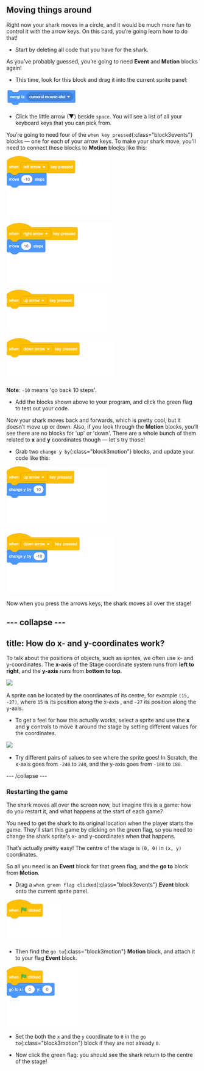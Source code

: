 ## Moving things around

Right now your shark moves in a circle, and it would be much more fun to control it with the arrow keys. On this card, you’re going learn how to do that!

+ Start by deleting all code that you have for the shark.

As you’ve probably guessed, you’re going to need **Event** and **Motion** blocks again! 

+ This time, look for this block and drag it into the current sprite panel:

![blocks_1546569164_804841](images/blocks_1546569164_804841.png)

+ Click the little arrow (▼) beside `space`. You will see a list of all your keyboard keys that you can pick from. 

You’re going to need four of the `when key pressed`{:class="block3events"} blocks — one for each of your arrow keys. To make your shark move, you'll need to connect these blocks to **Motion** blocks like this: 

![blocks_1546569165_8711412](images/blocks_1546569165_8711412.png)

![blocks_1546569166_940779](images/blocks_1546569166_940779.png)

![blocks_1546569168_016937](images/blocks_1546569168_016937.png)

![blocks_1546569169_0910342](images/blocks_1546569169_0910342.png)

**Note**: `-10` means 'go back 10 steps'.

+ Add the blocks shown above to your program, and click the green flag to test out your code.

Now your shark moves back and forwards, which is pretty cool, but it doesn’t move up or down. Also, if you look through the **Motion** blocks, you’ll see there are no blocks for 'up' or 'down'. There are a whole bunch of them related to **x** and **y** coordinates though — let's try those!

+ Grab two `change y by`{:class="block3motion"} blocks, and update your code like this: 

![blocks_1546569170_157967](images/blocks_1546569170_157967.png)

![blocks_1546569171_237081](images/blocks_1546569171_237081.png)

Now when you press the arrows keys, the shark moves all over the stage!

--- collapse ---
---
title: How do x- and y-coordinates work?
---

To talk about the positions of objects, such as sprites, we often use x- and y-coordinates. The **x-axis** of the Stage coordinate system runs from **left to right**, and the **y-axis** runs from **bottom to top**. 

![](images/moving3.png)

A sprite can be located by the coordinates of its centre, for example `(15, -27)`, where `15` is its position along the x-axis , and `-27` its position along the y-axis.

+ To get a feel for how this actually works, select a sprite and use the **x** and **y** controls to move it around the stage by setting different values for the coordinates.

![](images/xycoords.png)

+ Try different pairs of values to see where the sprite goes! In Scratch, the x-axis goes from `-240` to `240`, and the y-axis goes from `-180` to `180`.

--- /collapse ---

### Restarting the game

The shark moves all over the screen now, but imagine this is a game: how do you restart it, and what happens at the start of each game?

You need to get the shark to its original location when the player starts the game. They'll start this game by clicking on the green flag, so you need to change the shark sprite's x- and y-coordinates when that happens.

That’s actually pretty easy! The centre of the stage is `(0, 0)` in `(x, y)` coordinates. 

So all you need is an **Event** block for that green flag, and the **go to** block from **Motion**. 

+ Drag a `when green flag clicked`{:class="block3events"} **Event** block onto the current sprite panel.

![blocks_1546569172_312053](images/blocks_1546569172_312053.png)

+ Then find the `go to`{:class="block3motion"} **Motion** block, and attach it to your flag **Event** block.

![blocks_1546569173_373146](images/blocks_1546569173_373146.png)

+ Set the both the `x` and the `y` coordinate to `0` in the `go to`{:class="block3motion"} block if they are not already `0`. 

+ Now click the green flag: you should see the shark return to the centre of the stage!
